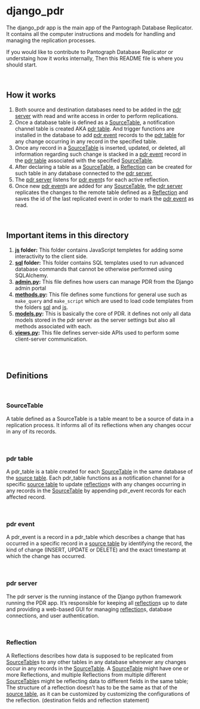 # django_pdr

The django_pdr app is the main app of the Pantograph Database Replicator.
 It contains all the computer instructions and models for handling 
 and managing the replication processes.

If you would like to contribute to Pantograph Database Replicator or 
understaing how it works internally, Then this README file is where you should start.

<br />

## How it works

1. Both source and destination databases need to be added in the [pdr server](#pdr-server) with read and write access in order to perform replications.
2. Once a database table is defined as a [SourceTable](#SourceTable), a notification channel table is created AKA [pdr table](#pdr-table). And trigger functions are installed in the database to add [pdr event](#pdr-event) records to the [pdr table](#pdr-table) for any change occurring in any record in the specified table.
3. Once any record in a [SourceTable](#SourceTable) is inserted, updated, or deleted, all information regarding such change is stacked in a [pdr event](#pdr-event) record in the [pdr table](#pdr-table) associated with the specified [SourceTable](#SourceTable).
4. After declaring a table as a [SourceTable](#SourceTable), a [Reflection](#Reflection) can be created for such table in any database connected to the [pdr server](#pdr-server), 
5. The [pdr server](#pdr-server) listens for [pdr event](#pdr-event)s for each active reflection. 
6. Once new [pdr event](#pdr-event)s are added for any [SourceTable](#SourceTable), the [pdr server](#pdr-server) replicates the changes to the remote table defined as a [Reflection](#Reflection) and saves the id of the last replicated event in order to mark the [pdr event](#pdr-event) as read.

<br />

## Important items in this directory

1. **[js](/django_pdr/js) folder:** This folder contains JavaScript templetes for adding some interactivity to the client side.
2. **[sql](/django_pdr/sql) folder:** This folder contains SQL templates used to run advanced database commands that cannot be otherwise performed using SQLAlchemy.
3. **[admin.py](/django_pdr/admin.py):** This file defines how users can manage PDR from the Django admin portal
4. **[methods.py](/django_pdr/methods.py):** This file defines some functions for general use such as ```make_query``` and ```make_script``` which are used to load code templates from the folders [sql](/django_pdr/js) and [js](/django_pdr/js).
5. **[models.py](/django_pdr/models.py):** This is basically the core of PDR. it defines not only all data models stored in the pdr server as the server settings but also all methods associated with each.
6. **[views.py](/django_pdr/views.py):** This file defines server-side APIs used to perform some client-server communication.

<br />
<br />

## Definitions

<br />

### SourceTable

A table defined as a SourceTable is a table meant to be a source of data in a replication process. It informs all of its reflections when any changes occur in any of its records.

<br />

### pdr table

A pdr_table is a table created for each [SourceTable](#SourceTable) in the same database of the [source table](#SourceTable). Each pdr_table functions as a notification channel for a specific [source table](#SourceTable) to update [reflection](#Reflection)s with any changes occurring in any records in the [SourceTable](#SourceTable) by appending pdr_event records for each affected record.

<br />

### pdr event

A pdr_event is a record in a pdr_table which describes a change that has occurred in a specific record in a [source table](#SourceTable) by identifying the record, the kind of change (INSERT, UPDATE or DELETE) and the exact timestamp at which the change has occurred.

<br />

### pdr server

The pdr server is the running instance of the Django python framework running the PDR app. It’s responsible for keeping all [reflection](#Reflection)s up to date and providing a web-based GUI for managing [reflection](#Reflection)s, database connections, and user authentication.

<br />

### Reflection

A Reflections describes how data is supposed to be replicated from [SourceTable](#SourceTable)s to any other tables in any database whenever any changes occur in any records in the [SourceTable](#SourceTable). A [SourceTable](#SourceTable) might have one or more Reflections, and multiple Reflections from multiple different [SourceTable](#SourceTable)s might be reflecting data to different fields in the same table; The structure of a reflection doesn’t has to be the same as that of the [source table](#SourceTable), as it can be customized by customizing the configurations of the reflection. (destination fields and reflection statement)